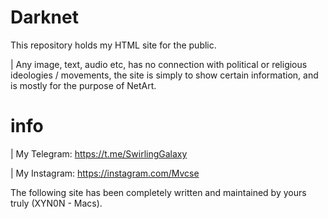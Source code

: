 # Darknet

This repository holds my HTML site for the public.

| Any image, text, audio etc, has no connection with political or religious ideologies / movements, the site is simply to show certain information, and is mostly for the purpose of NetArt. 


# info

| My Telegram: https://t.me/SwirlingGalaxy

| My Instagram: https://instagram.com/Mvcse

The following site has been completely written and maintained by yours truly (XYN0N - Macs).
